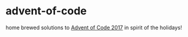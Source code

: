 # advent-of-code
home brewed solutions to [Advent of Code 2017](http://adventofcode.com/2017) in spirit of the holidays! 
